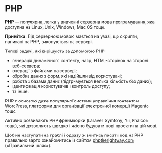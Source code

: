 # PHP

**PHP** — популярна, легка у вивченні серверна мова програмування, яка доступна на Linux, Unix, Windows, Mac OS тощо. 

**Примітка**. Під серверною мовою мається на увазі, що скрипти, написані на PHP, виконуються на сервері.

Типові задачі, які вирішують за допомогою PHP:

* генерація динамічного контенту, напр, HTML-сторінок на стороні веб-сервера;
* операції з файлами на сервері;
* обробка даних з форм, які надійшли від користувачі;
* робота з базами даних (підтримується велика кількість баз даних);
* ідентифікація користувачів і контроль доступу;
* та інше.

РНР є основою дуже популярної системи управління контентом WordPress, платформи для організації електронної комерції Magento тощо.

Активно розвивають PHP фреймворки (Laravel, Symfony, Yii, Phalcon тощо), які дозволяють швидко і якісно будувати нові проекти на цій мові.

Щоб не наступати на граблі і одразу ж вчитись писати код на PHP правильно варто ознайомитись із сайтом [phptherightway.com](http://www.phptherightway.com/ "http://www.phptherightway.com/") («Правильний шлях»).
